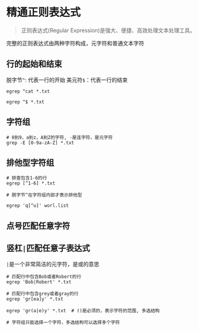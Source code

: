# 精通正则表达式
> 正则表达式(Regular Expression)是强大、便捷、高效处理文本处理工具。

完整的正则表达式由两种字符构成，元字符和普通文本字符

## 行的起始和结束

脱字节`^`: 代表一行的开始
美元符`$`：代表一行的结束
```shell
egrep ^cat *.txt

egrep ^$ *.txt
```

## 字符组
```shell
# 0到9，a到z，A到Z的字符, -是连字符，是元字符
grep -E [0-9a-zA-Z] *.txt
```

## 排他型字符组
```shell
# 排查包含1-6的行
egrep [^1-6] *.txt

# 脱字节^在字符组内部才表示排他型

egrep 'q[^u]' worl.list
```

## 点号匹配任意字符

## 竖杠`|`匹配任意子表达式
   `|`是一个非常简洁的元字符，是或的意思

```shell
# 匹配行中包含Bob或者Robert的行
egrep 'Bob|Robert' *.txt

# 匹配行中包含grey或者gray的行
egrep 'gr[ea]y' *.txt

egrep 'gr(a|e)y' *.txt  # ()是必须的，表示字符的范围, 多选结构

# 字符组只能选择一个字符，多选结构可以选择多个字符
```

